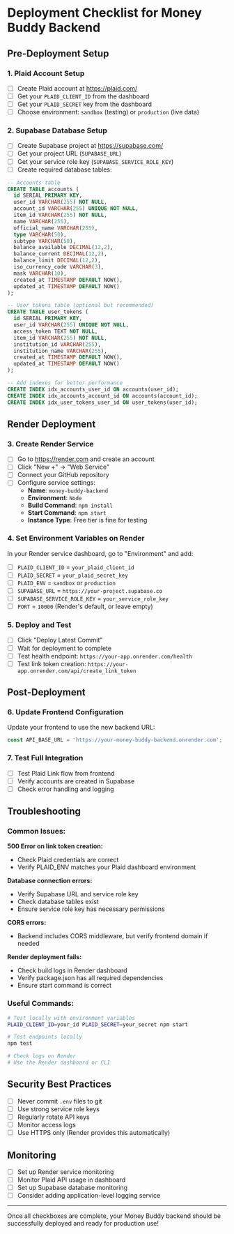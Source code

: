 # Deployment Checklist for Money Buddy Backend

## Pre-Deployment Setup

### 1. Plaid Account Setup
- [ ] Create Plaid account at https://plaid.com/
- [ ] Get your `PLAID_CLIENT_ID` from the dashboard
- [ ] Get your `PLAID_SECRET` key from the dashboard
- [ ] Choose environment: `sandbox` (testing) or `production` (live data)

### 2. Supabase Database Setup
- [ ] Create Supabase project at https://supabase.com/
- [ ] Get your project URL (`SUPABASE_URL`)
- [ ] Get your service role key (`SUPABASE_SERVICE_ROLE_KEY`)
- [ ] Create required database tables:

```sql
-- Accounts table
CREATE TABLE accounts (
  id SERIAL PRIMARY KEY,
  user_id VARCHAR(255) NOT NULL,
  account_id VARCHAR(255) UNIQUE NOT NULL,
  item_id VARCHAR(255) NOT NULL,
  name VARCHAR(255),
  official_name VARCHAR(255),
  type VARCHAR(50),
  subtype VARCHAR(50),
  balance_available DECIMAL(12,2),
  balance_current DECIMAL(12,2),
  balance_limit DECIMAL(12,2),
  iso_currency_code VARCHAR(3),
  mask VARCHAR(10),
  created_at TIMESTAMP DEFAULT NOW(),
  updated_at TIMESTAMP DEFAULT NOW()
);

-- User tokens table (optional but recommended)
CREATE TABLE user_tokens (
  id SERIAL PRIMARY KEY,
  user_id VARCHAR(255) UNIQUE NOT NULL,
  access_token TEXT NOT NULL,
  item_id VARCHAR(255) NOT NULL,
  institution_id VARCHAR(255),
  institution_name VARCHAR(255),
  created_at TIMESTAMP DEFAULT NOW(),
  updated_at TIMESTAMP DEFAULT NOW()
);

-- Add indexes for better performance
CREATE INDEX idx_accounts_user_id ON accounts(user_id);
CREATE INDEX idx_accounts_account_id ON accounts(account_id);
CREATE INDEX idx_user_tokens_user_id ON user_tokens(user_id);
```

## Render Deployment

### 3. Create Render Service
- [ ] Go to https://render.com and create an account
- [ ] Click "New +" → "Web Service"
- [ ] Connect your GitHub repository
- [ ] Configure service settings:
  - **Name**: `money-buddy-backend`
  - **Environment**: `Node`
  - **Build Command**: `npm install`
  - **Start Command**: `npm start`
  - **Instance Type**: Free tier is fine for testing

### 4. Set Environment Variables on Render
In your Render service dashboard, go to "Environment" and add:

- [ ] `PLAID_CLIENT_ID` = `your_plaid_client_id`
- [ ] `PLAID_SECRET` = `your_plaid_secret_key`
- [ ] `PLAID_ENV` = `sandbox` or `production`
- [ ] `SUPABASE_URL` = `https://your-project.supabase.co`
- [ ] `SUPABASE_SERVICE_ROLE_KEY` = `your_service_role_key`
- [ ] `PORT` = `10000` (Render's default, or leave empty)

### 5. Deploy and Test
- [ ] Click "Deploy Latest Commit"
- [ ] Wait for deployment to complete
- [ ] Test health endpoint: `https://your-app.onrender.com/health`
- [ ] Test link token creation: `https://your-app.onrender.com/api/create_link_token`

## Post-Deployment

### 6. Update Frontend Configuration
Update your frontend to use the new backend URL:
```javascript
const API_BASE_URL = 'https://your-money-buddy-backend.onrender.com';
```

### 7. Test Full Integration
- [ ] Test Plaid Link flow from frontend
- [ ] Verify accounts are created in Supabase
- [ ] Check error handling and logging

## Troubleshooting

### Common Issues:

**500 Error on link token creation:**
- Check Plaid credentials are correct
- Verify PLAID_ENV matches your Plaid dashboard environment

**Database connection errors:**
- Verify Supabase URL and service role key
- Check database tables exist
- Ensure service role key has necessary permissions

**CORS errors:**
- Backend includes CORS middleware, but verify frontend domain if needed

**Render deployment fails:**
- Check build logs in Render dashboard
- Verify package.json has all required dependencies
- Ensure start command is correct

### Useful Commands:

```bash
# Test locally with environment variables
PLAID_CLIENT_ID=your_id PLAID_SECRET=your_secret npm start

# Test endpoints locally
npm test

# Check logs on Render
# Use the Render dashboard or CLI
```

## Security Best Practices

- [ ] Never commit `.env` files to git
- [ ] Use strong service role keys
- [ ] Regularly rotate API keys
- [ ] Monitor access logs
- [ ] Use HTTPS only (Render provides this automatically)

## Monitoring

- [ ] Set up Render service monitoring
- [ ] Monitor Plaid API usage in dashboard
- [ ] Set up Supabase database monitoring
- [ ] Consider adding application-level logging service

---

Once all checkboxes are complete, your Money Buddy backend should be successfully deployed and ready for production use!
